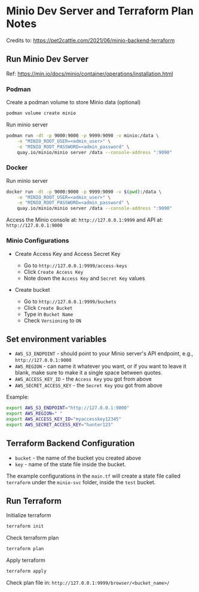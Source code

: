 # Minio Dev Server and Terraform Plan Notes
Credits to: https://pet2cattle.com/2021/06/minio-backend-terraform

## Run Minio Dev Server
Ref: https://min.io/docs/minio/container/operations/installation.html

### Podman
Create a podman volume to store Minio data (optional)
```bash
podman volume create minio
```

Run minio server
```bash
podman run -dt -p 9000:9000 -p 9999:9090 -v minio:/data \
    -e "MINIO_ROOT_USER=<admin_user>" \
    -e "MINIO_ROOT_PASSWORD=<admin_password" \
    quay.io/minio/minio server /data --console-address ":9090"
```

### Docker
Run minio server
```bash
docker run -dt -p 9000:9000 -p 9999:9090 -v $(pwd):/data \
    -e "MINIO_ROOT_USER=<admin_user>" \
    -e "MINIO_ROOT_PASSWORD=<admin_password" \
    quay.io/minio/minio server /data --console-address ":9090"
```

Access the Minio console at: `http://127.0.0.1:9999` and API at: `http://127.0.0.1:9000`

### Minio Configurations
* Create Access Key and Access Secret Key
    * Go to `http://127.0.0.1:9999/access-keys`
    * Click `Create Access Key`
    * Note down the `Access Key` and `Secret Key` values

* Create bucket
    * Go to `http://127.0.0.1:9999/buckets`
    * Click `Create Bucket`
    * Type in `Bucket Name`
    * Check `Versioning` to `ON`

## Set environment variables
* `AWS_S3_ENDPOINT` - should point to your Minio server's API endpoint, e.g., `http://127.0.0.1:9000`
* `AWS_REGION` - can name it whatever you want, or if you want to leave it blank, make sure to make it a single space between quotes.
* `AWS_ACCESS_KEY_ID` - the `Access Key` you got from above
* `AWS_SECRET_ACCESS_KEY` - the `Secret Key` you got from above

Example:
```bash
export AWS_S3_ENDPOINT="http://127.0.0.1:9000"
export AWS_REGION=" "
export AWS_ACCESS_KEY_ID="myaccesskey12345"
export AWS_SECRET_ACCESS_KEY="hunter123"
```
## Terraform Backend Configuration
* `bucket` - the name of the bucket you created above
* `key` - name of the state file inside the bucket.

The example configurations in the `main.tf` will create a state file called `terraform` under the `minio-svc` folder, inside the `test` bucket.

## Run Terraform
Initialize terraform
```bash
terraform init
```

Check terraform plan
```bash
terraform plan
```

Apply terraform
```bash
terraform apply
```

Check plan file in: `http://127.0.0.1:9999/browser/<bucket_name>/`